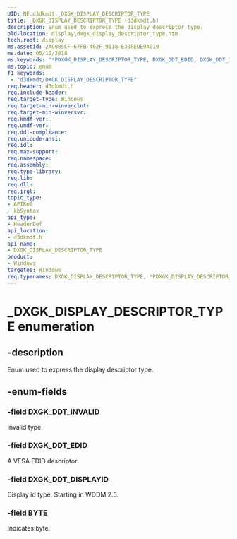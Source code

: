 ```yaml
---
UID: NE:d3dkmdt._DXGK_DISPLAY_DESCRIPTOR_TYPE
title: _DXGK_DISPLAY_DESCRIPTOR_TYPE (d3dkmdt.h)
description: Enum used to express the display descriptor type.
old-location: display\dxgk_display_descriptor_type.htm
tech.root: display
ms.assetid: 2AC0B5CF-67FB-462F-9118-E30FEDE9A019
ms.date: 05/10/2018
ms.keywords: "*PDXGK_DISPLAY_DESCRIPTOR_TYPE, DXGK_DDT_EDID, DXGK_DDT_INVALID, DXGK_DISPLAY_DESCRIPTOR_TYPE, DXGK_DISPLAY_DESCRIPTOR_TYPE enumeration [Display Devices], PDXGK_DISPLAY_DESCRIPTOR_TYPE, PDXGK_DISPLAY_DESCRIPTOR_TYPE enumeration pointer [Display Devices], _DXGK_DISPLAY_DESCRIPTOR_TYPE, d3dkmdt/DXGK_DDT_EDID, d3dkmdt/DXGK_DDT_INVALID, d3dkmdt/DXGK_DISPLAY_DESCRIPTOR_TYPE, d3dkmdt/PDXGK_DISPLAY_DESCRIPTOR_TYPE, display.dxgk_display_descriptor_type"
ms.topic: enum
f1_keywords:
 - "d3dkmdt/DXGK_DISPLAY_DESCRIPTOR_TYPE"
req.header: d3dkmdt.h
req.include-header: 
req.target-type: Windows
req.target-min-winverclnt: 
req.target-min-winversvr: 
req.kmdf-ver: 
req.umdf-ver: 
req.ddi-compliance: 
req.unicode-ansi: 
req.idl: 
req.max-support: 
req.namespace: 
req.assembly: 
req.type-library: 
req.lib: 
req.dll: 
req.irql: 
topic_type:
- APIRef
- kbSyntax
api_type:
- HeaderDef
api_location:
- d3dkmdt.h
api_name:
- DXGK_DISPLAY_DESCRIPTOR_TYPE
product:
- Windows
targetos: Windows
req.typenames: DXGK_DISPLAY_DESCRIPTOR_TYPE, *PDXGK_DISPLAY_DESCRIPTOR_TYPE
---
```


# _DXGK_DISPLAY_DESCRIPTOR_TYPE enumeration


## -description


Enum used to express the display descriptor type.


## -enum-fields




### -field DXGK_DDT_INVALID

Invalid type.


### -field DXGK_DDT_EDID

A VESA EDID descriptor.

### -field DXGK_DDT_DISPLAYID 

Display id type. Starting in WDDM 2.5.

### -field BYTE

Indicates byte.

